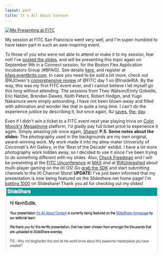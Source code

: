 ```yaml
---
layout: post
title: It's All About Context
---
```


<p><a href="http://www.flickr.com/photos/fitc/4921906056/sizes/m/in/photostream/"><img class="posterous_download_image" title="Me Presenting at FITC" src="http://farm5.static.flickr.com/4141/4921906056_57636ffedd.jpg" alt="Me Presenting at FITC" width="332" height="500" /></a></p>

<p>My session at FITC San Francisco went very well, and I'm super-humbled to have taken part in such an awe-inspiring event.</p>

<p>To those of you who were not able to attend or make it to my session, fear not! I've <a href="http://www.slideshare.net/KevinSuttle/its-all-about-context">posted the slides</a>, and will be presenting this topic again on September 9th in a Connect session, for the Boston Flex Application Incubators Group (#BFAIG). See details <a href="http://bit.ly/8YTx2g">here</a>, and register at <a href="http://bfaig.eventbrite.com">bfaig.eventbrite.com</a>.<!--more--> In case you need to be sold a bit more, check out @RJOwen's <a href="http://insideria.com/2010/08/fitc-day-1-morning.html">comprehensive review</a> of @FITC day 1 on @InsideRIA.  By the way, this was my first FITC event ever, and I cannot believe I let myself go this long without attending. The sessions from Theo Watson/Emily Gobeille, Eric Natzke, Brendan Dawes, Keith Peters, Robert Hodgin, and Yugo Nakamura were simply astounding. I have not been blown-away and filled with admiration and wonder like that in quite a long time. I can't do the experience justice by describing it, but once  again, RJ <a href="http://insideria.com/2010/08/fitc-2---morning-ralph-hauwert.html">saves.</a> <a href="http://insideria.com/2010/08/fitc-day-2---afternoon-evening.html">the.</a> <a href="http://insideria.com/2010/08/fitc-day-3---morning-kristin-h.html">day</a>.</p>

<p>Even if I didn't win a ticket to a FITC event next year playing trivia on <a href="http://moock.org/blog">Colin Moock's</a> <a href="http://playmegaphone.com">Megaphone</a> platform, I'd gladly pay full ticket price to experience it again. Simply amazing job once again, <a href="http://twitter.com/pucknell">Shawn</a>!  <strong>P.S. Some notes about the slides:</strong> The photography used in the backgrounds are my own original, award-winning work. My work made it into my alma-mater University of Cincinnati's Art Gallery, in the 'Best of the Decade' exhibit. I have a lot more photography work hidden away, so I decided to use it since I've been trying to do something different with my slides.  Also, <a href="http://chuckstar.com/blog">Chuck Freedman</a> and I will be presenting at the <a href="http://www.fitc.ca/events/about/?event=117">FITC Unconference</a> at <a href="http://max.adobe.com/">MAX</a> <em>and</em> at <a href="http://www.riaunleashed.com/">RIAUnleashed</a> about multi-player gaming on the litl OS! Go <a href="http://developer.litl.com">grab the SDK</a> and start submitting channels to the litl Channel Store!  <strong>UPDATE: </strong>I've just been informed that my presentation is now being featured on the Slideshare.net home page! I'm <a href="http://twitpic.com/1ppoj2">batting 1000</a> on Slideshare! Thank you all for checking out my slides!  <img class="posterous_download_image" title="Suttle_FITCSF_Slideshare" src="/images/Suttle_FITCSF_Slideshare.png" alt="" width="600" height="214" /></a></p>